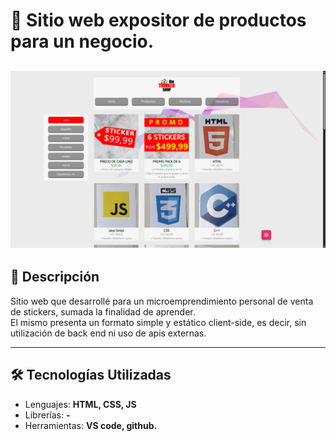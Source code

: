 # 📌 Sitio web expositor de productos para un negocio.

![imagen del sitio](Images/github.png)
---

## 📝 Descripción
Sitio web que desarrollé para un microemprendimiento personal de venta de stickers, sumada la finalidad de aprender.  
El mismo presenta un formato simple y estático client-side, es decir, sin utilización de back end ni uso de apis externas.

---

## 🛠 Tecnologías Utilizadas
- Lenguajes: **HTML, CSS, JS**
- Librerías: **-**
- Herramientas: **VS code, github.**
